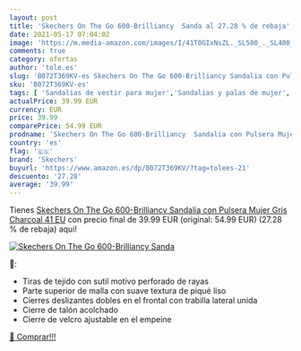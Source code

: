 ```yaml
---
layout: post
title: 'Skechers On The Go 600-Brilliancy  Sanda al 27.28 % de rebaja'
date: 2021-05-17 07:04:02
image: 'https://m.media-amazon.com/images/I/41T0GIxNsZL._SL500_._SL400_.jpg'
comments: true
category: ofertas
author: 'tole.es'
slug: 'B072T369KV-es Skechers On The Go 600-Brilliancy Sandalia con Pulsera...'
sku: 'B072T369KV-es'
tags: [ 'Sandalias de vestir para mujer','Sandalias y palas de mujer','Zapatos','Zapatos para mujer','Zapatos y complementos','sandalia','skechers', ]
actualPrice: 39.99 EUR
currency: EUR
price: 39.99
comparePrice: 54.99 EUR
prodname: 'Skechers On The Go 600-Brilliancy  Sandalia con Pulsera Mujer  Gris  Charcoal   41 EU'
country: 'es'
flag: '🇪🇸'
brand: 'Skechers'
buyurl: 'https://www.amazon.es/dp/B072T369KV/?tag=tolees-21'
descuento: '27.28'
average: '39.99'
---
```


Tienes [Skechers On The Go 600-Brilliancy  Sandalia con Pulsera Mujer  Gris  Charcoal   41 EU](https://www.amazon.es/dp/B072T369KV/?tag=tolees-21) con precio final de  39.99 EUR (original: 54.99 EUR) (27.28 %  de rebaja) aqui!

[![Skechers On The Go 600-Brilliancy  Sanda](https://m.media-amazon.com/images/I/41T0GIxNsZL._SL500_._SL400_.jpg)](https://www.amazon.es/dp/B072T369KV/?tag=tolees-21)

🔎:

- Tiras de tejido con sutil motivo perforado de rayas
- Parte superior de malla con suave textura de piqué liso
- Cierres deslizantes dobles en el frontal con trabilla lateral unida
- Cierre de talón acolchado
- Cierre de velcro ajustable en el empeine

[🛒 Comprar!!!](https://www.amazon.es/dp/B072T369KV/?tag=tolees-21)
